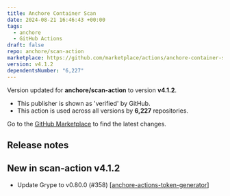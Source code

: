 ```yaml
---
title: Anchore Container Scan
date: 2024-08-21 16:46:43 +00:00
tags:
  - anchore
  - GitHub Actions
draft: false
repo: anchore/scan-action
marketplace: https://github.com/marketplace/actions/anchore-container-scan
version: v4.1.2
dependentsNumber: "6,227"
---
```



Version updated for **anchore/scan-action** to version **v4.1.2**.
- This publisher is shown as 'verified' by GitHub.
- This action is used across all versions by **6,227** repositories.

Go to the [GitHub Marketplace](https://github.com/marketplace/actions/anchore-container-scan) to find the latest changes.

## Release notes

## New in scan-action v4.1.2

- Update Grype to v0.80.0 (#358) [[anchore-actions-token-generator](https://github.com/anchore-actions-token-generator)]

